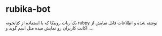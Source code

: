 # rubika-bot
یک ربات روبیکا که با استفاده از کتابخونه rubpy نوشته شده و اطلاعات قابل نمایش از اکانت کاربران رو نمایش میده مثل اسم گوید و ....
